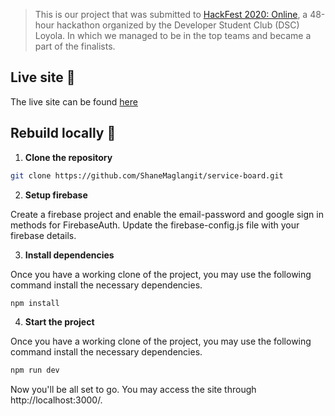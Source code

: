 > This is our project that was submitted to [HackFest 2020: Online](https://hackfest.dscadmu.org), a 48-hour hackathon organized by the Developer Student Club (DSC) Loyola. In which we managed to be in the top teams and became a part of the finalists.

## Live site :rocket:

The live site can be found [here](https://service-board.vercel.app/)

## Rebuild locally :hammer:

1. **Clone the repository**

```bash
git clone https://github.com/ShaneMaglangit/service-board.git
```

2. **Setup firebase**

Create a firebase project and enable the email-password and google sign in methods for FirebaseAuth.
Update the firebase-config.js file with your firebase details.

3. **Install dependencies**

Once you have a working clone of the project, you may use the following command install the necessary dependencies.
```bash
npm install
```

4. **Start the project**

Once you have a working clone of the project, you may use the following command install the necessary dependencies.
```bash
npm run dev
```
Now you'll be all set to go. You may access the site through http://localhost:3000/.
